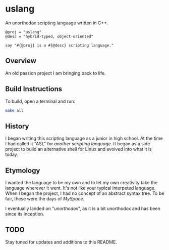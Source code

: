 # uslang

An unorthodox scripting language written in C++.

```uslang
@proj = "uslang"
@desc = "hybrid-typed, object-oriented"

say "#{@proj} is a #{@desc} scripting language."
```

## Overview

An old passion project I am bringing back to life.

## Build Instructions

To build, open a terminal and run:

```bash
make all
```

## History

I began writing this scripting language as a junior in high school. At the time I had called it "ASL" for *another scripting language*.  It began as a side project to build an alternative shell for Linux and evolved into what it is today.

## Etymology

I wanted the language to be my own and to let my own creativity take the language wherever it went. It's not like your typical interpeted language. When I began the project, I had no concept of an abstract syntax tree. To be fair, these were the days of *MySpace*.

I eventually landed on "*unorthodox*", as it is a bit unorthodox and has been since its inception.

## TODO

Stay tuned for updates and additions to this README.
